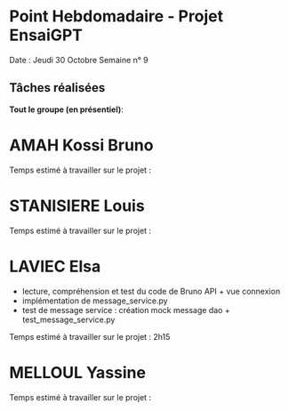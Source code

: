 # Point Hebdomadaire - Projet EnsaiGPT

Date : Jeudi 30 Octobre 
Semaine n° 9

## Tâches réalisées
**Tout le groupe (en présentiel)**:



# AMAH Kossi Bruno


Temps estimé à travailler sur le projet : 

# STANISIERE Louis


Temps estimé à travailler sur le projet : 

# LAVIEC Elsa

- lecture, compréhension et test du code de Bruno API + vue connexion
- implémentation de message_service.py
- test de message service : création mock message dao + test_message_service.py
  
Temps estimé à travailler sur le projet : 2h15

# MELLOUL Yassine


Temps estimé à travailler sur le projet : 
